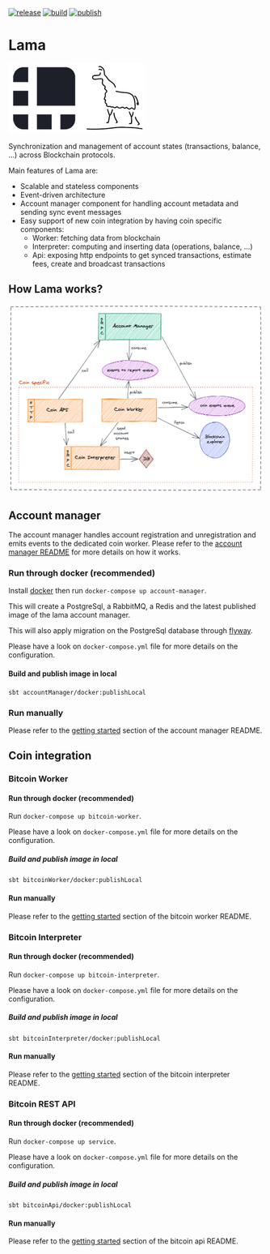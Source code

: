 [![release](https://img.shields.io/github/v/release/ledgerhq/lama?color=0366d6&include_prereleases)](https://github.com/LedgerHQ/lama/releases)
[![build](https://github.com/LedgerHQ/lama/workflows/build/badge.svg?branch=master)](https://github.com/LedgerHQ/lama/actions?query=workflow%3Abuild+branch%3Amaster)
[![publish](https://github.com/LedgerHQ/lama/workflows/publish/badge.svg?branch=master)](https://github.com/LedgerHQ/lama/actions?query=workflow%3Apublish+branch%3Amaster)

# Lama

![](./lama.jpg)

Synchronization and management of account states (transactions, balance, ...) across Blockchain protocols.

Main features of Lama are:
- Scalable and stateless components
- Event-driven architecture
- Account manager component for handling account metadata and sending sync event messages
- Easy support of new coin integration by having coin specific components:
  * Worker: fetching data from blockchain
  * Interpreter: computing and inserting data (operations, balance, ...)
  * Api: exposing http endpoints to get synced transactions, estimate fees, create and broadcast transactions

## How Lama works?

![](./excalidraw/lama-overview.png)

## Account manager

The account manager handles account registration and unregistration and emits events to the dedicated coin worker.
Please refer to the [account manager README][account-manager] for more details on how it works.

### Run through docker (recommended)

Install [docker][docker] then run `docker-compose up account-manager`.

This will create a PostgreSql, a RabbitMQ, a Redis and the latest published image of the lama account manager.

This will also apply migration on the PostgreSql database through [flyway][flyway].

Please have a look on `docker-compose.yml` file for more details on the configuration.

#### Build and publish image in local

`sbt accountManager/docker:publishLocal`

### Run manually

Please refer to the [getting started][account-manager-getting-started] section of the account manager README.

## Coin integration

### Bitcoin Worker

#### Run through docker (recommended)

Run `docker-compose up bitcoin-worker`.

Please have a look on `docker-compose.yml` file for more details on the configuration.

##### Build and publish image in local

`sbt bitcoinWorker/docker:publishLocal`

#### Run manually

Please refer to the [getting started][bitcoin-worker-getting-started] section of the bitcoin worker README.

### Bitcoin Interpreter

#### Run through docker (recommended)

Run `docker-compose up bitcoin-interpreter`.

Please have a look on `docker-compose.yml` file for more details on the configuration.

##### Build and publish image in local

`sbt bitcoinInterpreter/docker:publishLocal`

#### Run manually

Please refer to the [getting started][bitcoin-interpreter-getting-started] section of the bitcoin interpreter README.

### Bitcoin REST API

#### Run through docker (recommended)

Run `docker-compose up service`.

Please have a look on `docker-compose.yml` file for more details on the configuration.

##### Build and publish image in local

`sbt bitcoinApi/docker:publishLocal`

#### Run manually

Please refer to the [getting started][bitcoin-api-getting-started] section of the bitcoin api README.

[docker]: https://docs.docker.com/get-docker/
[flyway]: https://flywaydb.org/
[account-manager]: https://github.com/LedgerHQ/lama/tree/master/account-manager
[account-manager-getting-started]: account-manager/README.md#getting-started
[bitcoin-api-getting-started]: coins/bitcoin/api//README.md#getting-started
[bitcoin-interpreter-getting-started]: coins/bitcoin/interpreter/README.md#getting-started
[bitcoin-worker-getting-started]: coins/bitcoin/worker/README.md#getting-started
